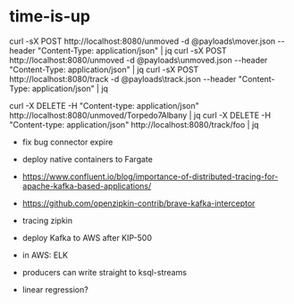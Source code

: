 # time-is-up

curl -sX POST http://localhost:8080/unmoved -d @payloads\mover.json --header "Content-Type: application/json" | jq
curl -sX POST http://localhost:8080/unmoved -d @payloads\unmoved.json --header "Content-Type: application/json" | jq
curl -sX POST http://localhost:8080/track -d @payloads\track.json --header "Content-Type: application/json" | jq

curl -X DELETE -H "Content-type: application/json" http://localhost:8080/unmoved/Torpedo7Albany | jq
curl -X DELETE -H "Content-type: application/json" http://localhost:8080/track/foo | jq



- fix bug connector expire
- deploy native containers to Fargate

- https://www.confluent.io/blog/importance-of-distributed-tracing-for-apache-kafka-based-applications/
- https://github.com/openzipkin-contrib/brave-kafka-interceptor

- tracing zipkin
- deploy Kafka to AWS after KIP-500
- in AWS: ELK
- producers can write straight to ksql-streams

- linear regression?
